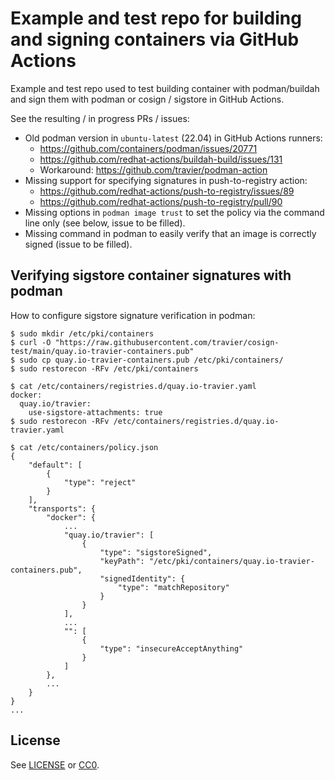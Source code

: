 # Example and test repo for building and signing containers via GitHub Actions

Example and test repo used to test building container with podman/buildah and
sign them with podman or cosign / sigstore in GitHub Actions.

See the resulting / in progress PRs / issues:
- Old podman version in `ubuntu-latest` (22.04) in GitHub Actions runners:
  - https://github.com/containers/podman/issues/20771
  - https://github.com/redhat-actions/buildah-build/issues/131
  - Workaround: https://github.com/travier/podman-action
- Missing support for specifying signatures in push-to-registry action:
  - https://github.com/redhat-actions/push-to-registry/issues/89
  - https://github.com/redhat-actions/push-to-registry/pull/90
- Missing options in `podman image trust` to set the policy via the command
  line only (see below, issue to be filled).
- Missing command in podman to easily verify that an image is correctly signed
  (issue to be filled).

## Verifying sigstore container signatures with podman

How to configure sigstore signature verification in podman:

```
$ sudo mkdir /etc/pki/containers
$ curl -O "https://raw.githubusercontent.com/travier/cosign-test/main/quay.io-travier-containers.pub"
$ sudo cp quay.io-travier-containers.pub /etc/pki/containers/
$ sudo restorecon -RFv /etc/pki/containers

$ cat /etc/containers/registries.d/quay.io-travier.yaml
docker:
  quay.io/travier:
    use-sigstore-attachments: true
$ sudo restorecon -RFv /etc/containers/registries.d/quay.io-travier.yaml

$ cat /etc/containers/policy.json
{
    "default": [
        {
            "type": "reject"
        }
    ],
    "transports": {
        "docker": {
            ...
            "quay.io/travier": [
                {
                    "type": "sigstoreSigned",
                    "keyPath": "/etc/pki/containers/quay.io-travier-containers.pub",
                    "signedIdentity": {
                        "type": "matchRepository"
                    }
                }
            ],
            ...
            "": [
                {
                    "type": "insecureAcceptAnything"
                }
            ]
        },
        ...
    }
}
...
```


## License

See [LICENSE](LICENSE) or [CC0](https://creativecommons.org/public-domain/cc0/).
